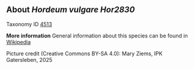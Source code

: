 **About *Hordeum vulgare Hor2830***
-------------------------
Taxonomy ID [4513](https://www.uniprot.org/taxonomy/4513)

**More information**
General information about this species can be found in [Wikipedia](https://en.wikipedia.org/wiki/Barley)

Picture credit (Creative Commons BY-SA 4.0): Mary Ziems, IPK Gatersleben, 2025
